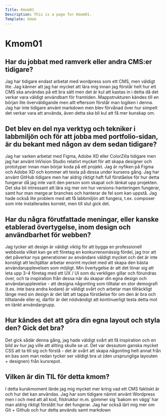 ```yaml
---
Title: Kmom01
Description: This is a page for Kmom01.
Template: kmom
---
```


# Kmom01

<h2>Har du jobbat med ramverk eller andra CMS:er tidigare?</h2>
Jag har tidigare endast arbetat med wordpress som ett CMS, men väldigt lite. Jag känner att jag har mycket att lära mig innan jag förstår helt hur ett CMS ska användas på ett bra sätt men det är kul att kastas in i detta då det verkar vara väldigt användbart för framtiden. Mappstrukturen kändes till en början lite överväldigande men allt eftersom förstår man logiken i denna. Jag har inte tidigare använt markdown men blev förvånad över hur simpelt det verkar vara att använda, även detta ska bli kul att få mer kunskap om.
<h2>Det blev en del nya verktyg och tekniker i labbmiljön och för att jobba med portfolio-sidan, är du bekant med någon av dem sedan tidigare?</h2>
Jag har varken arbetat med Figma, Adobe XD eller ColorZilla tidigare men jag har använt InVision Studio relativt mycket för att skapa designer och prototyper innan man börjar koda på ett projekt. Jag är nyfiken på Figma och Adobe XD och kommer att testa på dessa under kursens gång. Jag har använt GitHub tidigare men har aldrig riktigt haft full förståelse för hur detta fungerar då jag inte varit den person som skapat och länkat upp projekten. Det ska bli intressant att lära sig mer om hur versions-hanteringen fungerar, samt hur man merge:ar branches och hanterar de fel som kan uppstå. Jag hade också lite problem med att få labbmiljön att fungera, t.ex. composer som inte installerades korrekt, men till slut gick det.
<h2>Har du några förutfattade meningar, eller kanske etablerad övertygelse, inom design och användbarhet för webben?</h2>
Jag tycker att design är väldigt viktig för att bygga en professionell webbsida vilket kan ge ett företag en konkurrensmässig fördel, jag tror att det påverkar nya generationer av användare väldigt mycket och det är inte konstigt att techjättar arbetar enormt mycket med att skapa den bästa användarupplevelsen som möjligt. Min övertygelse är att det lönar sig att leta upp 3-4 företag med ett UX / UI som du verkligen gillar och förundras över, och ta inspiration från dessa när du skapar din egna design och användarupplevelse - att designa någonting som tilltalar en stor demografi (t.ex. inte bara andra kodare) är väldigt svårt och arbetar man tillräckligt länge med sin design är det lätt att tappa förståelse för om den är bra och tilltalande eller ej, därför är det nödvändigt att kontinuerligt testa detta mot en tänkt användargrupp.
<h2>Hur kändes det att göra din egna layout och styla den? Gick det bra?</h2>
Det gick sådär denna gång, jag hade väldigt svårt att få inspiration och en bild av hur jag ville att allting skulle se ut. Det var dessutom ganska mycket CSS att ta till sig och förstå - det är svårt att skapa någonting helt annat från en bas som man redan tycker ser väldigt bra ut (den ursprungliga layouten + designen) från kursrepot.
<h2>Vilken är din TIL för detta kmom?</h2>
I detta kurskmoment lärde jag mig mycket mer kring vad ett CMS faktiskt är och hur det kan användas. Jag har som tidigare nämnt använt Wordpress men i och med att all kod, filstruktur m.m. gömmer sig 'bakom en vägg' har man aldrig riktigt förstått hur det fungerar. Jag har också lärt mig mer om Git + Github och hur detta används samt markdown
